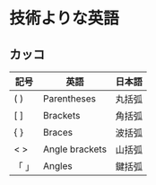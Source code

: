# 技術よりな英語


## カッコ
| 記号 | 英語           | 日本語 |
| --- | --- | --- |
| ( )  | Parentheses    | 丸括弧 |
| [ ]  | Brackets       | 角括弧 |
| { }  | Braces         | 波括弧 |
| < >  | Angle brackets | 山括弧 |
|「 」 | Angles         | 鍵括弧 |
